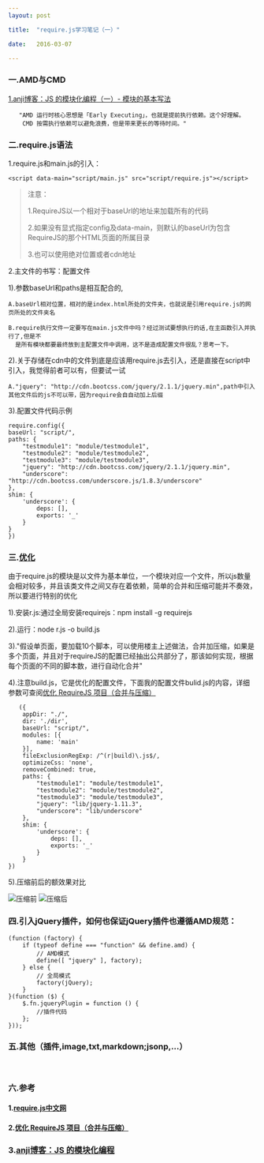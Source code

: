 ```yaml
---
layout: post

title:  "require.js学习笔记（一）"

date:   2016-03-07

---
```




### 一.AMD与CMD

[1.anji博客：JS 的模块化编程（一）- 模块的基本写法](http://anjia.github.io/2015/06/23/js_module_2_AMD%E5%92%8CCMD/)

	   "AMD 运行时核心思想是「Early Executing」，也就是提前执行依赖。这个好理解。
	    CMD 按需执行依赖可以避免浪费，但是带来更长的等待时间。"

### 二.require.js语法

1.require.js和main.js的引入：

	<script data-main="script/main.js" src="script/require.js"></script>

>    注意：
>
>    1.RequireJS以一个相对于baseUrl的地址来加载所有的代码
>
>    2.如果没有显式指定config及data-main，则默认的baseUrl为包含RequireJS的那个HTML页面的所属目录
>
>    3.也可以使用绝对位置或者cdn地址

2.主文件的书写：配置文件

  1).参数baseUrl和paths是相互配合的,

    A.baseUrl相对位置，相对的是index.html所处的文件夹，也就说是引用require.js的网页所处的文件夹名

    B.require执行文件一定要写在main.js文件中吗？经过测试要想执行的话,在主函数引入并执行了,但是不
      是所有模块都要最终放到主配置文件中调用，这不是造成配置文件很乱？思考一下。

  2).关于存储在cdn中的文件到底是应该用require.js去引入，还是直接在script中引入，我觉得前者可以有，但要试一试

    A."jquery": "http://cdn.bootcss.com/jquery/2.1.1/jquery.min",path中引入其他文件后的js不可以带，因为require会自自动加上后缀

  3).配置文件代码示例

    require.config({
    baseUrl: "script/",
    paths: {
        "testmodule1": "module/testmodule1",
        "testmodule2": "module/testmodule2",
        "testmodule3": "module/testmodule3",
        "jquery": "http://cdn.bootcss.com/jquery/2.1.1/jquery.min",
        "underscore": "http://cdn.bootcss.com/underscore.js/1.8.3/underscore"
    },
    shim: {
        'underscore': {
            deps: [],
            exports: '_'
        }
    }
    })

### 三.[**优化**](http://www.oschina.net/translate/optimize-requirejs-projects)

由于require.js的模块是以文件为基本单位，一个模块对应一个文件，所以js数量会相对较多，并且该类文件之间又存在着依赖，简单的合并和压缩可能并不奏效，所以要进行特别的优化

1).安装r.js:通过全局安装requirejs：npm install -g requirejs

2).运行：node r.js -o build.js

3)."假设单页面，要加载10个脚本，可以使用楼主上述做法，合并加压缩，如果是多个页面，并且对于requireJS的配置已经抽出公共部分了，那该如何实现，根据每个页面的不同的脚本数，进行自动化合并"

4).注意build.js，它是优化的配置文件，下面我的配置文件bulid.js的内容，详细参数可查阅[优化 RequireJS 项目（合并与压缩）](http://www.oschina.net/translate/optimize-requirejs-projects)

	   ({
	    appDir: "./",
	    dir: './dir',
	    baseUrl: "script/",
	    modules: [{
	        name: 'main'
	    }],
	    fileExclusionRegExp: /^(r|build)\.js$/,
	    optimizeCss: 'none',
	    removeCombined: true,
	    paths: {
	        "testmodule1": "module/testmodule1",
	        "testmodule2": "module/testmodule2",
	        "testmodule3": "module/testmodule3",
	        "jquery": "lib/jquery-1.11.3",
	        "underscore": "lib/underscore"
	    },
	    shim: {
	        'underscore': {
	            deps: [],
	            exports: '_'
	        }
	    }
	})

5).压缩前后的额效果对比

![压缩前](http://fengtaijun0507.github.io/testpages/require/img/uncompressed.png)
![压缩后](http://fengtaijun0507.github.io/testpages/require/img/compressed.png)


### 四.引入jQuery插件，如何也保证jQuery插件也遵循AMD规范：

	(function (factory) {
	    if (typeof define === "function" && define.amd) {
	        // AMD模式
	        define([ "jquery" ], factory);
	    } else {
	        // 全局模式
	        factory(jQuery);
	    }
	}(function ($) {
	    $.fn.jqueryPlugin = function () {
	        //插件代码
	    };
	}));

### 五.其他（插件,image,txt,markdown;jsonp,...）

　　　　　
### 六.参考

#### 1.[require.js中文网](http://www.requirejs.cn/)

#### 2.[优化 RequireJS 项目（合并与压缩）](http://www.oschina.net/translate/optimize-requirejs-projects)
###  3.[anji博客：JS 的模块化编程](http://anjia.github.io/2015/06/23/js_module_2_AMD%E5%92%8CCMD/)